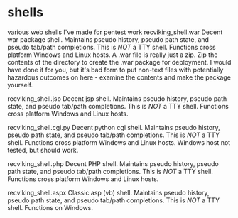 # shells
various web shells I've made for pentest work
recviking_shell.war
Decent war package shell. Maintains pseudo history, pseudo path state, and pseudo tab/path completions. This is *NOT* a TTY shell. Functions cross platform Windows and Linux hosts. A .war file is really just a zip. Zip the contents of the directory to create the .war package for deployment. I would have done it for you, but it's bad form to put non-text files with potentially hazardous outcomes on here - examine the contents and make the package yourself.

recviking_shell.jsp
Decent jsp shell. Maintains pseudo history, pseudo path state, and pseudo tab/path completions. This is *NOT* a TTY shell. Functions cross platform Windows and Linux hosts.

recviking_shell.cgi.py
Decent python cgi shell. Maintains pseudo history, pseudo path state, and pseudo tab/path completions. This is *NOT* a TTY shell. Functions cross platform Windows and Linux hosts. Windows host not tested, but should work.

recviking_shell.php
Decent PHP shell. Maintains pseudo history, pseudo path state, and pseudo tab/path completions. This is *NOT* a TTY shell. Functions cross platform Windows and Linux hosts.

recviking_shell.aspx
Classic asp (vb) shell. Maintains pseudo history, pseudo path state, and pseudo tab/path completions. This is *NOT* a TTY shell. Functions on Windows.
